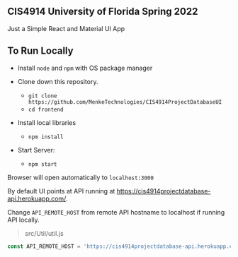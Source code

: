 ## CIS4914 University of Florida Spring 2022

Just a Simple React and Material UI App

## To Run Locally

- Install `node` and `npm` with OS package manager

- Clone down this repository.
    - `git clone https://github.com/MenkeTechnologies/CIS4914ProjectDatabaseUI`
    - `cd frontend`

- Install local libraries
    - `npm install`

- Start Server:
    - `npm start`

Browser will open automatically to `localhost:3000`

By default UI points at API running at https://cis4914projectdatabase-api.herokuapp.com/.

Change `API_REMOTE_HOST` from remote API hostname to localhost if running API locally.
> src/Util/util.js

```js
const API_REMOTE_HOST = 'https://cis4914projectdatabase-api.herokuapp.com';
```
